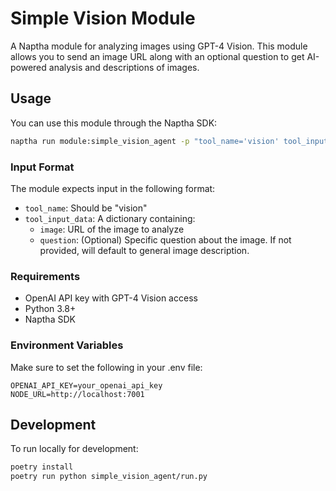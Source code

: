# Simple Vision Module

A Naptha module for analyzing images using GPT-4 Vision. This module allows you to send an image URL along with an optional question to get AI-powered analysis and descriptions of images.

## Usage

You can use this module through the Naptha SDK:

```bash
naptha run module:simple_vision_agent -p "tool_name='vision' tool_input_data={'image': 'https://example.com/image.jpg', 'question': 'What is in this image?'}"
```

### Input Format

The module expects input in the following format:
- `tool_name`: Should be "vision"
- `tool_input_data`: A dictionary containing:
  - `image`: URL of the image to analyze
  - `question`: (Optional) Specific question about the image. If not provided, will default to general image description.

### Requirements

- OpenAI API key with GPT-4 Vision access
- Python 3.8+
- Naptha SDK

### Environment Variables

Make sure to set the following in your .env file:
```
OPENAI_API_KEY=your_openai_api_key
NODE_URL=http://localhost:7001
```

## Development

To run locally for development:

```bash
poetry install
poetry run python simple_vision_agent/run.py
``` 